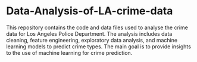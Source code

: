 # Data-Analysis-of-LA-crime-data
This repository contains the code and data files used to analyse the crime data for Los Angeles Police Department. The analysis includes data cleaning, feature engineering, exploratory data analysis, and machine learning models to predict crime types. The main goal is to provide insights to the use of machine learning for crime prediction. 
